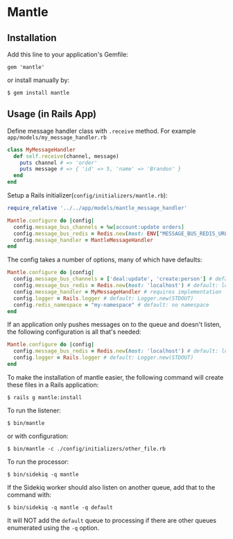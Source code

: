 # Mantle

## Installation

Add this line to your application's Gemfile:

    gem 'mantle'

or install manually by:

    $ gem install mantle


## Usage (in Rails App)

Define message handler class with `.receive` method. For example `app/models/my_message_handler.rb`

```Ruby
class MyMessageHandler
  def self.receive(channel, message)
    puts channel # => 'order'
    puts message # => { 'id' => 5, 'name' => 'Brandon' }
  end
end
```

Setup a Rails initializer(`config/initializers/mantle.rb`):


```Ruby
require_relative '../../app/models/mantle_message_handler'

Mantle.configure do |config|
  config.message_bus_channels = %w[account:update orders]
  config.message_bus_redis = Redis.new(host: ENV["MESSAGE_BUS_REDIS_URL"] || 'localhost')
  config.message_handler = MantleMessageHandler
end
```

The config takes a number of options, many of which have defaults:

```Ruby
Mantle.configure do |config|
  config.message_bus_channels = ['deal:update', 'create:person'] # default: []
  config.message_bus_redis = Redis.new(host: 'localhost') # default: localhost
  config.message_handler = MyMessageHandler # requires implementation
  config.logger = Rails.logger # default: Logger.new(STDOUT)
  config.redis_namespace = "my-namespace" # default: no namespace
end

```

If an application only pushes messages on to the queue and doesn't listen, the
following configuration is all that's needed:

```Ruby
Mantle.configure do |config|
  config.message_bus_redis = Redis.new(host: 'localhost') # default: localhost
  config.logger = Rails.logger # default: Logger.new(STDOUT)
end
```

To make the installation of mantle easier, the following command will create
these files in a Rails application:

```
$ rails g mantle:install
```


To run the listener:

```
$ bin/mantle
```

or with configuration:

```
$ bin/mantle -c ./config/initializers/other_file.rb
```

To run the processor:

```
$ bin/sidekiq -q mantle
```

If the Sidekiq worker should also listen on another queue, add that to the
command with:

```
$ bin/sidekiq -q mantle -q default
```

It will NOT add the `default` queue to processing if there are other queues
enumerated using the `-q` option.
